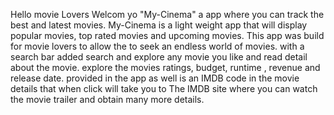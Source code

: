 Hello movie Lovers Welcom yo "My-Cinema" a app where you can track the best and latest movies. My-Cinema is a light weight app that will display popular movies, top rated movies and upcoming movies. This app was build for movie lovers to allow the to seek an endless world of movies. with a search bar added search and explore any movie you like and read detail about the movie. explore the movies ratings, budget, runtime , revenue and release date. provided in the app as well is an IMDB code in the movie details that when click will take you to The IMDB site where you can watch the movie trailer and obtain many more details.